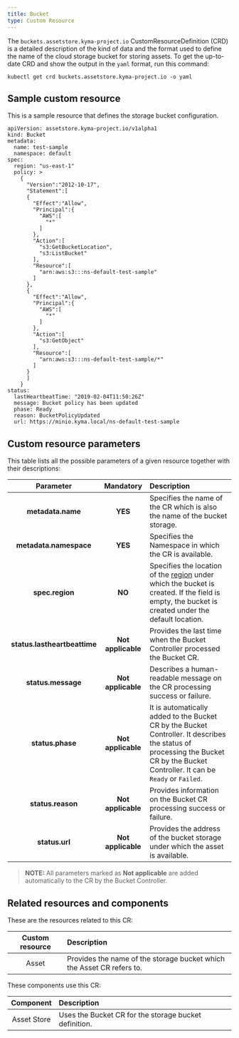 ```yaml
---
title: Bucket
type: Custom Resource
---
```


The `buckets.assetstore.kyma-project.io` CustomResourceDefinition (CRD) is a detailed description of the kind of data and the format used to define the name of the cloud storage bucket for storing assets. To get the up-to-date CRD and show the output in the `yaml` format, run this command:

```
kubectl get crd buckets.assetstore.kyma-project.io -o yaml
```

## Sample custom resource

This is a sample resource that defines the storage bucket configuration.

```
apiVersion: assetstore.kyma-project.io/v1alpha1
kind: Bucket
metadata:
  name: test-sample
  namespace: default
spec:
  region: "us-east-1"
  policy: >
    {
      "Version":"2012-10-17",
      "Statement":[
      {
        "Effect":"Allow",
        "Principal":{
          "AWS":[
            "*"
          ]
        },
        "Action":[
          "s3:GetBucketLocation",
          "s3:ListBucket"
        ],
        "Resource":[
          "arn:aws:s3:::ns-default-test-sample"
        ]
      },
      {
        "Effect":"Allow",
        "Principal":{
          "AWS":[
            "*"
          ]
        },
        "Action":[
          "s3:GetObject"
        ],
        "Resource":[
          "arn:aws:s3:::ns-default-test-sample/*"
        ]
      }
      ]
    }
status:
  lastHeartbeatTime: "2019-02-04T11:50:26Z"
  message: Bucket policy has been updated
  phase: Ready
  reason: BucketPolicyUpdated
  url: https://minio.kyma.local/ns-default-test-sample
```

## Custom resource parameters

This table lists all the possible parameters of a given resource together with their descriptions:


| Parameter   |      Mandatory      |  Description |
|:----------:|:-------------:|:------|
| **metadata.name** |    **YES**   | Specifies the name of the CR which is also the name of the bucket storage. |
| **metadata.namespace** |    **YES**   | Specifies the Namespace in which the CR is available. |
| **spec.region** |    **NO**   | Specifies the location of the [region](https://github.com/kyma-project/kyma/blob/master/components/assetstore-controller-manager/config/crds/assetstore_v1alpha1_bucket.yaml#L34) under which the bucket is created. If the field is empty, the bucket is created under the default location. |
| **status.lastheartbeattime** |    **Not applicable**    | Provides the last time when the Bucket Controller processed the Bucket CR. |
| **status.message** |    **Not applicable**    | Describes a human-readable message on the CR processing success or failure. |
| **status.phase** |    **Not applicable**    | It is automatically added to the Bucket CR by the Bucket Controller. It describes the status of processing the Bucket CR by the Bucket Controller. It can be `Ready` or `Failed`. |
| **status.reason** |    **Not applicable**    | Provides information on the Bucket CR processing success or failure. |
| **status.url** |    **Not applicable**   | Provides the address of the bucket storage under which the asset is available. |

> **NOTE:** All parameters marked as **Not applicable** are added automatically to the CR by the Bucket Controller.

## Related resources and components

These are the resources related to this CR:

| Custom resource |   Description |
|:----------:|:------|
| Asset |  Provides the name of the storage bucket which the Asset CR refers to. |

These components use this CR:

| Component   |   Description |
|:----------:|:------|
| Asset Store |  Uses the Bucket CR for the storage bucket definition. |
